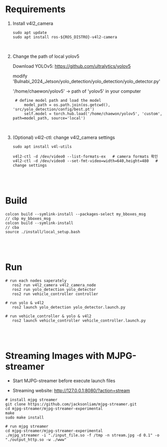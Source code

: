 # Requirements

1. Install v4l2_camera

   ```
   sudo apt update
   sudo apt install ros-${ROS_DISTRO}-v4l2-camera
   ```
<br/>

2. Change the path of local yolov5

   Download YOLOv5: https://github.com/ultralytics/yolov5

   modify 'Bulnabi_2024_Jetson/yolo_detection/yolo_detection/yolo_detector.py'

   '/home/chaewon/yolov5' -> path of 'yolov5' in your computer
   
   ```
    # define model path and load the model
        model_path = os.path.join(os.getcwd(), 'src/yolo_detection/config/best.pt')
        self.model = torch.hub.load('/home/chaewon/yolov5', 'custom', path=model_path, source='local')
   ```
<br/>

3. (Optional) v4l2-ctl: change v4l2_camera settings

   ```
   sudo apt install v4l-utils

   v4l2-ctl -d /dev/video0 --list-formats-ex   # camera formats 확인
   v4l2-ctl -d /dev/video0 --set-fmt-video=width=640,height=480   # change settings
   ```

<br/>
<br/>


# Build

```
colcon build --symlink-install --packages-select my_bboxes_msg       // cbp my_bboxes_msg
colcon build --symlink-install                                       // cba
source ./install/local_setup.bash
```

<br/>
<br/>


# Run

```
# run each nodes saperately
   ros2 run v4l2_camera v4l2_camera_node
   ros2 run yolo_detection yolo_detector
   ros2 run vehicle_controller controller

# run yolo & v4l2
   ros2 launch yolo_detection yolo_detector.launch.py

# run vehicle_controller & yolo & v4l2
   ros2 launch vehicle_controller vehicle_controller.launch.py
```

<br/>
<br/>

# Streaming Images with MJPG-streamer

- Start MJPG-streamer before execute launch files

- Streaming website: http://127.0.0.1:8080/?action=stream

```
# install mjpg streamer
git clone https://github.com/jacksonliam/mjpg-streamer.git
cd mjpg-streamer/mjpg-streamer-experimental
make
sudo make install
```

```
# run mjpg streamer
cd mjpg-streamer/mjpg-streamer-experimental
./mjpg_streamer -i "./input_file.so -f /tmp -n stream.jpg -d 0.1" -o "./output_http.so -w ./www"
```

<br/>
<br/>
